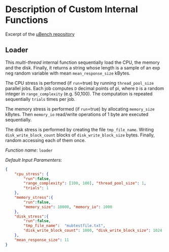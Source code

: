 # Description of Custom Internal Functions

Excerpt of the [µBench repository](https://github.com/mSvcBench/muBench/tree/main/CustomFunctions)

## Loader

This *multi-thread* internal function sequentially load the CPU, the memory and the disk. Finally, it returns a string whose length is a sample of an exp neg random variable with mean `mean_response_size` kBytes.

The CPU stress is performed (if `run`=true) by running `thread_pool_size` parallel jobs. Each job computes `D` decimal points of pi, where `D` is a random integer in `range_complexity` (e.g. 50,100). The computation is repeated sequentially `trials` times per job.

The memory stress is performed (if `run`=true) by allocating `memory_size` kBytes. Then `memory_io` read/write operations of 1 byte are executed sequentially.

The disk stress is performed by creating the file `tmp_file_name`. Writing `disk_write_block_count` blocks of  `disk_write_block_size` bytes. Finally, random accessing each of them once.


*Function name*: `loader`

*Default Input Paramenters*:

```json
{
    "cpu_stress": {
        "run":false,
        "range_complexity": [100, 100], "thread_pool_size": 1, 
        "trials": 1
    },
    "memory_stress":{
        "run":false, 
        "memory_size": 10000, "memory_io": 1000
    },
    "disk_stress":{
        "run":false,
        "tmp_file_name":  "mubtestfile.txt", 
        "disk_write_block_count": 1000, "disk_write_block_size": 1024
    },
    "mean_response_size": 11
}
```